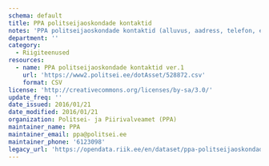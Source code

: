 ```yaml
---
schema: default
title: PPA politseijaoskondade kontaktid
notes: 'PPA politseijaoskondade kontaktid (alluvus, aadress, telefon, e-post ja vastuvõtuaeg). Andmed on genereeritud 02. jaanuari 2016 seisuga.'
department: ''
category:
  - Riigiteenused
resources:
  - name: PPA politseijaoskondade kontaktid ver.1
    url: 'https://www2.politsei.ee/dotAsset/528872.csv'
    format: CSV
license: 'http://creativecommons.org/licenses/by-sa/3.0/'
update_freq: ''
date_issued: 2016/01/21
date_modified: 2016/01/21
organization: Politsei- ja Piirivalveamet (PPA)
maintainer_name: PPA
maintainer_email: ppa@politsei.ee
maintainer_phone: '6123098'
legacy_url: 'https://opendata.riik.ee/en/dataset/ppa-politseijaoskondade-kontaktid'
---
```


